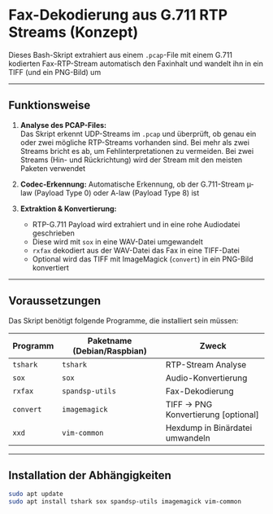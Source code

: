# Fax-Dekodierung aus G.711 RTP Streams (Konzept)

Dieses Bash-Skript extrahiert aus einem `.pcap`-File mit einem G.711 kodierten Fax-RTP-Stream automatisch den Faxinhalt und wandelt ihn in ein TIFF (und ein PNG-Bild) um

---

## Funktionsweise

1. **Analyse des PCAP-Files:**  
   Das Skript erkennt UDP-Streams im `.pcap` und überprüft, ob genau ein oder zwei mögliche RTP-Streams vorhanden sind. Bei mehr als zwei Streams bricht es ab, um Fehlinterpretationen zu vermeiden. Bei zwei Streams (Hin- und Rückrichtung) wird der Stream mit den meisten Paketen verwendet

2. **Codec-Erkennung:**
   Automatische Erkennung, ob der G.711-Stream µ-law (Payload Type 0) oder A-law (Payload Type 8) ist

3. **Extraktion & Konvertierung:**
   - RTP-G.711 Payload wird extrahiert und in eine rohe Audiodatei geschrieben
   - Diese wird mit `sox` in eine WAV-Datei umgewandelt
   - `rxfax` dekodiert aus der WAV-Datei das Fax in eine TIFF-Datei
   - Optional wird das TIFF mit ImageMagick (`convert`) in ein PNG-Bild konvertiert

---

## Voraussetzungen

Das Skript benötigt folgende Programme, die installiert sein müssen:

| Programm  | Paketname (Debian/Raspbian) | Zweck                               |
|-----------|-----------------------------|-------------------------------------|
| `tshark`  | `tshark`                    | RTP-Stream Analyse                  |
| `sox`     | `sox`                       | Audio-Konvertierung                 |
| `rxfax`   | `spandsp-utils`             | Fax-Dekodierung                     |
| `convert` | `imagemagick`               | TIFF → PNG Konvertierung [optional] |
| `xxd`     | `vim-common`                | Hexdump in Binärdatei umwandeln     |

---

## Installation der Abhängigkeiten

```bash
sudo apt update
sudo apt install tshark sox spandsp-utils imagemagick vim-common
